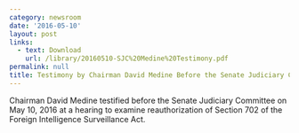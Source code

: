 ```yaml
---
category: newsroom
date: '2016-05-10'
layout: post
links:
  - text: Download
    url: /library/20160510-SJC%20Medine%20Testimony.pdf
permalink: null
title: Testimony by Chairman David Medine Before the Senate Judiciary Committee
---
```

Chairman David Medine testified before the Senate Judiciary Committee on May 10, 2016 at a hearing to examine reauthorization of Section 702 of the Foreign Intelligence Surveillance Act.
